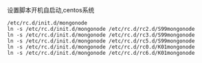 设置脚本开机自启动,centos系统

	/etc/rc.d/init.d/mongonode
	ln -s /etc/rc.d/init.d/mongonode /etc/rc.d/rc2.d/S99mongonode
	ln -s /etc/rc.d/init.d/mongonode /etc/rc.d/rc3.d/S99mongonode
	ln -s /etc/rc.d/init.d/mongonode /etc/rc.d/rc5.d/S99mongonode
	ln -s /etc/rc.d/init.d/mongonode /etc/rc.d/rc0.d/K01mongonode
	ln -s /etc/rc.d/init.d/mongonode /etc/rc.d/rc6.d/K01mongonode